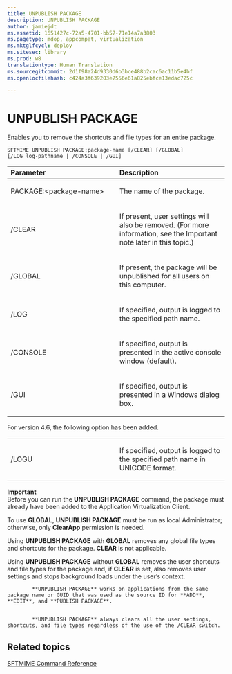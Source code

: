 ```yaml
---
title: UNPUBLISH PACKAGE
description: UNPUBLISH PACKAGE
author: jamiejdt
ms.assetid: 1651427c-72a5-4701-bb57-71e14a7a3803
ms.pagetype: mdop, appcompat, virtualization
ms.mktglfcycl: deploy
ms.sitesec: library
ms.prod: w8
translationtype: Human Translation
ms.sourcegitcommit: 2d1f98a24d9330d6b3bce488b2cac6ac11b5e4bf
ms.openlocfilehash: c424a3f639203e7556e61a825ebfce13edac725c

---
```



# UNPUBLISH PACKAGE


Enables you to remove the shortcuts and file types for an entire package.

`SFTMIME UNPUBLISH PACKAGE:package-name [/CLEAR] [/GLOBAL]                 [/LOG log-pathname | /CONSOLE | /GUI]`

<table>
<colgroup>
<col width="50%" />
<col width="50%" />
</colgroup>
<thead>
<tr class="header">
<th align="left">Parameter</th>
<th align="left">Description</th>
</tr>
</thead>
<tbody>
<tr class="odd">
<td align="left"><p>PACKAGE:&lt;package-name&gt;</p></td>
<td align="left"><p>The name of the package.</p></td>
</tr>
<tr class="even">
<td align="left"><p>/CLEAR</p></td>
<td align="left"><p>If present, user settings will also be removed. (For more information, see the Important note later in this topic.)</p></td>
</tr>
<tr class="odd">
<td align="left"><p>/GLOBAL</p></td>
<td align="left"><p>If present, the package will be unpublished for all users on this computer.</p></td>
</tr>
<tr class="even">
<td align="left"><p>/LOG</p></td>
<td align="left"><p>If specified, output is logged to the specified path name.</p></td>
</tr>
<tr class="odd">
<td align="left"><p>/CONSOLE</p></td>
<td align="left"><p>If specified, output is presented in the active console window (default).</p></td>
</tr>
<tr class="even">
<td align="left"><p>/GUI</p></td>
<td align="left"><p>If specified, output is presented in a Windows dialog box.</p></td>
</tr>
</tbody>
</table>

 

For version 4.6, the following option has been added.

<table>
<colgroup>
<col width="50%" />
<col width="50%" />
</colgroup>
<tbody>
<tr class="odd">
<td align="left"><p>/LOGU</p></td>
<td align="left"><p>If specified, output is logged to the specified path name in UNICODE format.</p></td>
</tr>
</tbody>
</table>

 

**Important**  
Before you can run the **UNPUBLISH PACKAGE** command, the package must already have been added to the Application Virtualization Client.

To use **GLOBAL**, **UNPUBLISH PACKAGE** must be run as local Administrator; otherwise, only **ClearApp** permission is needed.

Using **UNPUBLISH PACKAGE** with **GLOBAL** removes any global file types and shortcuts for the package. 
            **CLEAR** is not applicable.

Using **UNPUBLISH PACKAGE** without **GLOBAL** removes the user shortcuts and file types for the package and, if **CLEAR** is set, also removes user settings and stops background loads under the user’s context.


            **UNPUBLISH PACKAGE** works on applications from the same package name or GUID that was used as the source ID for **ADD**, **EDIT**, and **PUBLISH PACKAGE**.


            **UNPUBLISH PACKAGE** always clears all the user settings, shortcuts, and file types regardless of the use of the /CLEAR switch.

 

## Related topics


[SFTMIME Command Reference](sftmime--command-reference.md)

 

 








<!--HONumber=Jun16_HO4-->


